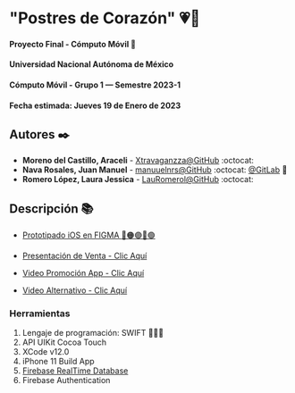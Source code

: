 # "Postres de Corazón" 💗🍰
#### Proyecto Final - Cómputo Móvil 🤳
#### Universidad Nacional Autónoma de México
#### Cómputo Móvil - Grupo 1 — Semestre 2023-1
#### Fecha estimada: Jueves 19 de Enero de 2023

## Autores ✒️
+ **Moreno del Castillo, Araceli** - [Xtravaganzza@GitHub](https://github.com/Xtravaganzza) :octocat:
+ **Nava Rosales, Juan Manuel**    - [manuuelnrs@GitHub](https://github.com/manuuelnrs) :octocat: [@GitLab](https://gitlab.com/manuuelnrs) :fox_face:
+ **Romero López, Laura Jessica**  - [LauRomerol@GitHub](https://github.com/LauRomerol) :octocat:

## Descripción :books:
* [Prototipado iOS en FIGMA 🔴🟠🟣🔵🟢](https://www.figma.com/file/2gwPxNixgFcEWvke6zdmh1/ComputoMovil-team-library?node-id=0%3A1&t=7K26wXTWUvOXb8UZ-1)

* [Presentación de Venta - Clic Aquí](https://github.com/manuuelnrs/PJ-iOSLab/blob/main/Presentaci%C3%B3nDeVentas.pdf)
* [Video Promoción App - Clic Aquí](https://github.com/manuuelnrs/PJ-iOSLab/blob/main/VideoApp.mp4)
* [Video Alternativo - Clic Aquí](https://clipchamp.com/watch/BvoYSq9Ma7u)

### Herramientas

1. Lengaje de programación: SWIFT 👨🏻‍💻
2. API UIKit Cocoa Touch 
3. XCode v12.0
4. iPhone 11 Build App
5. [Firebase RealTime Database](https://console.firebase.google.com/project/cherry-6375f/database/cherry-6375f-default-rtdb/data/~2F)
6. Firebase Authentication 
